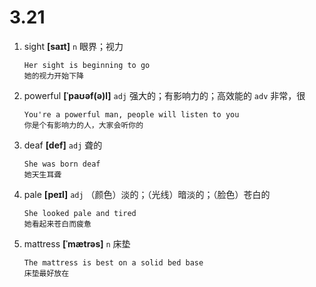 # 3.21

1. sight **[saɪt]** `n` 眼界；视力

   ```
   Her sight is beginning to go
   她的视力开始下降
   ```

2. powerful **[ˈpaʊəf(ə)l]** `adj` 强大的；有影响力的；高效能的 `adv` 非常，很

   ```
   You're a powerful man, people will listen to you
   你是个有影响力的人，大家会听你的
   ```

3. deaf **[def]** `adj` 聋的

   ```
   She was born deaf
   她天生耳聋
   ```

4. pale **[peɪl]** `adj` （颜色）淡的；（光线）暗淡的；（脸色）苍白的

   ```
   She looked pale and tired
   她看起来苍白而疲惫
   ```

5. mattress **[ˈmætrəs]** `n` 床垫

   ```
   The mattress is best on a solid bed base
   床垫最好放在
   ```
